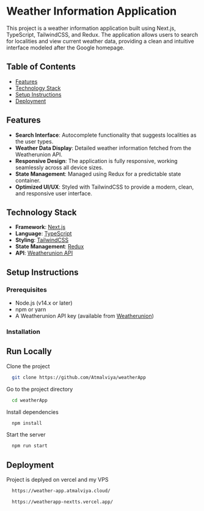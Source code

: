 # Weather Information Application

This project is a weather information application built using Next.js, TypeScript, TailwindCSS, and Redux. The application allows users to search for localities and view current weather data, providing a clean and intuitive interface modeled after the Google homepage.

## Table of Contents

- [Features](#features)
- [Technology Stack](#technology-stack)
- [Setup Instructions](#setup-instructions)
- [Deployment](#deployment)
## Features

- **Search Interface**: Autocomplete functionality that suggests localities as the user types.
- **Weather Data Display**: Detailed weather information fetched from the Weatherunion API.
- **Responsive Design**: The application is fully responsive, working seamlessly across all device sizes.
- **State Management**: Managed using Redux for a predictable state container.
- **Optimized UI/UX**: Styled with TailwindCSS to provide a modern, clean, and responsive user interface.

## Technology Stack

- **Framework**: [Next.js](https://nextjs.org/)
- **Language**: [TypeScript](https://www.typescriptlang.org/)
- **Styling**: [TailwindCSS](https://tailwindcss.com/)
- **State Management**: [Redux](https://redux.js.org/)
- **API**: [Weatherunion API](https://www.weatherunion.com/)

## Setup Instructions

### Prerequisites

- Node.js (v14.x or later)
- npm or yarn
- A Weatherunion API key (available from [Weatherunion](https://www.weatherunion.com/))

### Installation

## Run Locally

Clone the project

```bash
  git clone https://github.com/Atmalviya/weatherApp
```

Go to the project directory

```bash
  cd weatherApp
```

Install dependencies

```bash
  npm install
```

Start the server

```bash
  npm run start
```


## Deployment

Project is deplyed on vercel and my VPS

```bash
  https://weather-app.atmalviya.cloud/
  ```


```bash
  https://weatherapp-nextts.vercel.app/
```



